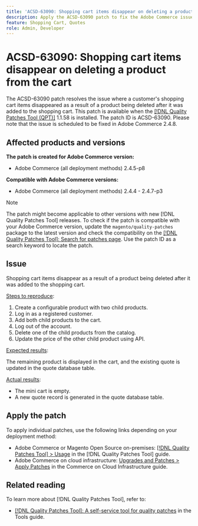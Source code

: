 ```yaml
---
title: 'ACSD-63090: Shopping cart items disappear on deleting a product from cart'
description: Apply the ACSD-63090 patch to fix the Adobe Commerce issue where a customer's shopping cart items disappeared as a result of a product being deleted after it was added to the shopping cart.
feature: Shopping Cart, Quotes
role: Admin, Developer
---
```

# ACSD-63090: Shopping cart items disappear on deleting a product from the cart

The ACSD-63090 patch resolves the issue where a customer's shopping cart items disappeared as a result of a product being deleted after it was added to the shopping cart. This patch is available when the [[!DNL Quality Patches Tool (QPT)]](/help/tools/quality-patches-tool/quality-patches-tool-to-self-serve-quality-patches.md) 1.1.58 is installed. The patch ID is ACSD-63090. Please note that the issue is scheduled to be fixed in Adobe Commerce 2.4.8.

## Affected products and versions

**The patch is created for Adobe Commerce version:**

* Adobe Commerce (all deployment methods) 2.4.5-p8

**Compatible with Adobe Commerce versions:**

* Adobe Commerce (all deployment methods) 2.4.4 - 2.4.7-p3

>[!NOTE]
>
>The patch might become applicable to other versions with new [!DNL Quality Patches Tool] releases. To check if the patch is compatible with your Adobe Commerce version, update the `magento/quality-patches` package to the latest version and check the compatibility on the [[!DNL Quality Patches Tool]: Search for patches page](https://experienceleague.adobe.com/tools/commerce-quality-patches/index.html). Use the patch ID as a search keyword to locate the patch.

## Issue

Shopping cart items disappear as a result of a product being deleted after it was added to the shopping cart.

<u>Steps to reproduce</u>:

1. Create a configurable product with two child products.
1. Log in as a registered customer.
1. Add both child products to the cart.
1. Log out of the account.
1. Delete one of the child products from the catalog.
1. Update the price of the other child product using API.

<u>Expected results</u>:

The remaining product is displayed in the cart, and the existing quote is updated in the quote database table.

<u>Actual results</u>:

* The mini cart is empty.
* A new quote record is generated in the quote database table.

## Apply the patch

To apply individual patches, use the following links depending on your deployment method:

* Adobe Commerce or Magento Open Source on-premises: [[!DNL Quality Patches Tool] > Usage](/help/tools/quality-patches-tool/usage.md) in the [!DNL Quality Patches Tool] guide.
* Adobe Commerce on cloud infrastructure: [Upgrades and Patches > Apply Patches](https://experienceleague.adobe.com/docs/commerce-cloud-service/user-guide/develop/upgrade/apply-patches.html) in the Commerce on Cloud Infrastructure guide.

## Related reading

To learn more about [!DNL Quality Patches Tool], refer to:

* [[!DNL Quality Patches Tool]: A self-service tool for quality patches](/help/tools/quality-patches-tool/quality-patches-tool-to-self-serve-quality-patches.md) in the Tools guide.
